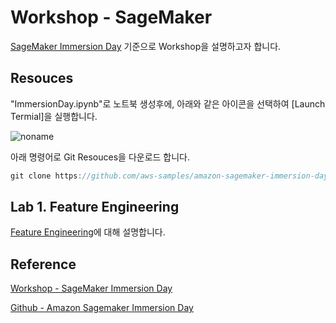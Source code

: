 # Workshop - SageMaker 

[SageMaker Immersion Day](https://catalog.us-east-1.prod.workshops.aws/workshops/63069e26-921c-4ce1-9cc7-dd882ff62575/en-US) 기준으로 Workshop을 설명하고자 합니다. 

## Resouces

"ImmersionDay.ipynb"로 노트북 생성후에, 아래와 같은 아이콘을 선택하여 [Launch Termial]을 실행합니다.

![noname](https://user-images.githubusercontent.com/52392004/192395965-57b5bfa9-35cd-427c-9fab-247251df2a21.png)

아래 명령어로 Git Resouces을 다운로드 합니다. 

```c
git clone https://github.com/aws-samples/amazon-sagemaker-immersion-day.git
```

## Lab 1. Feature Engineering

[Feature Engineering](https://github.com/kyopark2014/aws-sagemaker/blob/main/workshop/feature-enginnering.md)에 대해 설명합니다. 


## Reference 

[Workshop - SageMaker Immersion Day](https://catalog.us-east-1.prod.workshops.aws/workshops/63069e26-921c-4ce1-9cc7-dd882ff62575/en-US)

[Github - Amazon Sagemaker Immersion Day](https://github.com/aws-samples/amazon-sagemaker-immersion-day)
